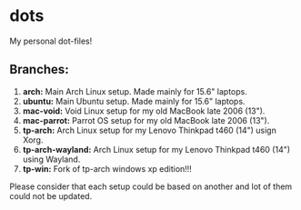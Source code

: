 # dots

My personal dot-files!

## Branches:

1. __arch:__ Main Arch Linux setup. Made mainly for 15.6" laptops.
2. __ubuntu:__ Main Ubuntu setup. Made mainly for 15.6" laptops.
3. __mac-void:__ Void Linux setup for my old MacBook late 2006 (13").
4. __mac-parrot:__ Parrot OS setup for my old MacBook late 2006 (13").
5. __tp-arch:__ Arch Linux setup for my Lenovo Thinkpad t460 (14") usign Xorg.
6. __tp-arch-wayland:__ Arch Linux setup for my Lenovo Thinkpad t460 (14") using Wayland.
7. __tp-win:__ Fork of tp-arch windows xp edition!!!

Please consider that each setup could be based on another and lot of them could not
be updated.

